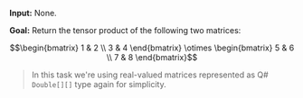 **Input:** None.

**Goal:** Return the tensor product of the following two matrices:

$$\begin{bmatrix} 1 & 2 \\ 3 & 4 \end{bmatrix} \otimes \begin{bmatrix} 5 & 6 \\ 7 & 8 \end{bmatrix}$$

> In this task we're using real-valued matrices represented as Q# `Double[][]` type again for simplicity.
